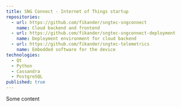 ```yaml
---
title: SNG Connect - Internet of Things startup
repositories:
  - url: https://github.com/fikander/sngtec-sngconnect
    name: Cloud backend and frontend
  - url: https://github.com/fikander/sngtec-sngconnect-deployment
    name: Deployment environment for cloud backend
  - url: https://github.com/fikander/sngtec-telemetrics
    name: Embedded software for the device
technologies:
  - Qt
  - Python
  - Cassandra
  - PostgreSQL
published: true
---
```

Some content